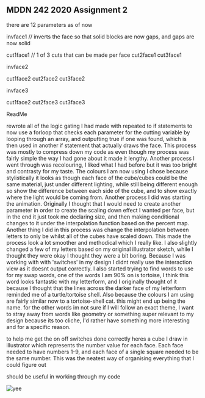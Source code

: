 ## MDDN 242 2020 Assignment 2

there are 12 parameters as of now

invface1 // inverts the face so that solid blocks are now gaps, and gaps are now solid

cut1face1 // 1 of 3 cuts that can be made per face
cut2face1
cut3face1

invface2

cut1face2
cut2face2
cut3face2

invface3

cut1face2
cut2face3
cut3face3


ReadMe

rewrote all of the logic gating I had made with repeated to if statements to now use a forloop that checks each parameter for the cutting variable by looping through an array, and outputting true if one was found, which is then used in another if statement that actually draws the face. This process was mostly to compress down my code as even though my process was fairly simple the way I had gone about it made it lengthy. Another process I went through was recolouring, I liked what I had before but it was too bright and contrasty for my taste. The colours I am now using I chose because stylistically it looks as though each face of the cube/cubes could be the same material, just under different lighting, while still being different enough so show the difference between each side of the cube, and to show exactly where the light would be coming from. Another process I did was starting the animation. Originally I thought that I would need to create another parameter in order to create the scaling down effect I wanted per face, but in the end it just took me declaring size, and then making conditional changes to it under the interpolation function based on the percent map. Another thing I did in this process was change the interpolation between letters to only be whilst all of the cubes have scaled down. This made the process look a lot smoother and methodical which I really like. I also slightly changed a few of my letters based on my original illustrator sketch, while I thought they were okay I thought they were a bit boring. Because I was working with with 'switches' in my design I didnt really use the interaction view as it doesnt output correctly. I also started trying to find words to use for my swap words, one of the words I am 90% on is tortoise, I think this word looks fantastic with my letterform, and I originally thought of it because I thought that the lines across the darker face of my letterform reminded me of a turtle/tortoise shell. Also because the colours I am using are fairly similar now to a tortoise-shell cat. this might end up being the name. for the other words im not sure if I will follow an exact theme, I want to stray away from words like geometry or something super relevant to my design because its too cliche, I'd rather have something more interesting and for a specific reason.

to help me get the on off switches done correctly heres a cube I draw in illustrator which represents the number value for each face. Each face needed to have numbers 1-9, and each face of a single square needed to be the same number. This was the neatest way of organising everything that I could figure out

should be useful in working through my code

![yee](https://i.imgur.com/oVm7yCP.jpg)
